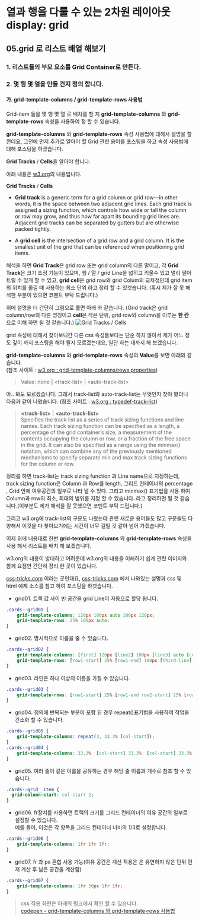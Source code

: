 # 열과 행을 다룰 수 있는 2차원 레이아웃 display: grid
## 05.grid 로 리스트 배열 해보기
### 1. 리스트들의 부모 요소를 Grid Container로 만든다.
### 2. 몇 행 몇 열을 만들 건지 정의 합니다.

#### 가. grid-template-columns / grid-template-rows 사용법

Grid-item 들을 몇 행 몇 열 로 배치를 할 지 **grid-template-columns** 와 **grid-template-rows** 속성을 사용하여 정 할 수 있습니다.

**grid-template-columns** 와 **grid-template-rows** 속성 사용법에 대해서 설명을 할껀데요, 그전에 먼저 추가로 알아야 할 Grid 관련 용어를 포스팅을 하고 속성 사용법에 대해 포스팅을 하겠습니다.  

**Grid Tracks** / **Cells**을 알아야 합니다.  

아래 내용은  [w3.org](https://www.w3.org/TR/css-grid-1/#grid-track-concept)의 내용입니다.

**Grid Tracks** / **Cells** 
* **Grid track** is a generic term for a grid column or grid row—in other words, it is the space between two adjacent grid lines. Each grid track is assigned a sizing function, which controls how wide or tall the column or row may grow, and thus how far apart its bounding grid lines are. Adjacent grid tracks can be separated by gutters but are otherwise packed tightly.  

* A **grid cell** is the intersection of a grid row and a grid column. It is the smallest unit of the grid that can be referenced when positioning grid items.

해석을 하면 **Grid Track**은 grid row 또는 grid column의 다른 말이고,  각 **Grid Track**은 크기 조정 기능이 있으며, 행 / 열 / grid Line을 넓히고 키울수 있고 멀리 떨어트릴 수 있게 할 수 있고, **grid cell**은 grid row와 grid Colum의 교차점인데 grid item의 위치를 옮길 때 사용하는 최소 단위 라고 정리 할 수 있겟습니다. (혹시 제가 잘 못 해석한 부분이 있으면 코멘트 부탁 드립니다.)  

위에 설명을 더 간단히 그림으로 풀면 아래 와 같습니다.  (Grid track은  grid column/row의 다른 명칭이고 **cell**은 작은 단위, grid row와 column을 이루는 **한 칸**으로 이해 하면 될 것 같습니다.)
![Grid Tracks / Cells](https://webkit.org/wp-content/uploads/grid-concepts.svg) 


grid 속성에 대해서 찾아보니간 다른 css 속성들보다는 단순 하지 않아서 제가 어느 정도 깊이 까지 포스팅을 해야 될지 모르겠는대요, 일단 하는 대까지 해 보겠습니다.

**grid-template-columns** 와 **grid-template-rows** 속성의 **Value**를 보면 아래와 같습니다.  
(참조 사이트 :  [w3.org : grid-template-columns/rows properties](https://www.w3.org/TR/css-grid-1/#track-sizing))  

 >Value:	none | &lt;track-list&gt; | &lt;auto-track-list&gt;  
 
아.. 봐도 모르겠습니다. 그래서 track-list와 auto-track-list는 무엇인지 찾아 봤더니 다음과 같이 나왔습니다.
(참조 사이트 :  [w3.org : typedef-track-list](https://www.w3.org/TR/css-grid-1/#typedef-track-list))

> **&lt;track-list&gt;** | **&lt;auto-track-list&gt;**  
Specifies the track list as a series of track sizing functions and line names. Each track sizing function can be specified as a length, a percentage of the grid container’s size, a measurement of the contents occupying the column or row, or a fraction of the free space in the grid. It can also be specified as a range using the minmax() notation, which can combine any of the previously mentioned mechanisms to specify separate min and max track sizing functions for the column or row.

정리를 하면 track-list는 track sizing function 과 Line name으로 지정하는데, track sizing function은 Column 과 Row를 length, 그리드 컨테이너의 percentage , Grid 안에 여유공간의 일부로 나타 낼 수 있다. 그리고 
minmax() 표기법을 사용 하여 Column과 row의 최소, 최대의 범위를 지정 할 수 있습니다. 라고 정리하면 될 것 같습니다.(이부분도 제가 해석을 잘 못했으면 코멘트 부탁 드립니다.)  


그리고 w3.org에 track-list의 구문도 나왔는데  관련 새로운 용어들도 많고 구문들도 다양해서 이것을 다 찾아보기에는 시간이 너무 걸릴 것 같아 넘어 가겠습니다.  

 이제 위에 내용대로 한번 **grid-template-columns** 와 **grid-template-rows** 속성을 사용 해서 리스트를 배치 해 보겠습니다.

w3.org의 내용이 방대하고 어려운데 w3.org의 내용을 이해하기 쉽게 관련 이미지와 함께 요점만 간단히 정리 한 곳이 있습니다.

[css-tricks.com](https://css-tricks.com/snippets/css/complete-guide-grid/#grid-table-of-contents) 이라는 곳인대요,
[css-tricks.com](https://css-tricks.com/snippets/css/complete-guide-grid/#grid-table-of-contents) 에서 나와있는 설명과 css 및 html 예제 소스를 참고 하여 포스팅을 하겟습니다.  

* grid01. 트랙 값 사이 빈 공간을 grid Line이 자동으로 할당 됩니다.  

```css
.cards--grid01 {
    grid-template-columns: 120px 100px auto 100px 120px;
    grid-template-rows: 25% 100px auto;
}
```

* grid02. 명시적으로 이름을 줄 수 있습니다.  
```css
.cards--grid02 {
    grid-template-columns: [first] 120px [line2] 100px [line3] auto [col4-start] 100px [five] 120px [end];
    grid-template-rows: [row1-start] 25% [row1-end] 100px [third-line] auto [last-line];
}
```

* grid03. 라인은 하나 이상의 이름을 가질 수 있습니다.    
```css
.cards--grid03 {
    grid-template-rows: [row1-start] 25% [row1-end row2-start] 25% [row2-end];
}
```

* grid04. 정의에 반복되는 부분이 포함 된 경우 repeat()표기법을 사용하여 작업을 간소화 할 수 있습니다.  
```css
.cards--grid05 {   
    grid-template-columns: repeat(3, 33.3% [col-start]);
}
.cards--grid04 {
    grid-template-columns: 33.3%  [col-start] 33.3%  [col-start] 33.3%  [col-start];
}
```
* grid05. 여러 줄이 같은 이름을 공유하는 경우 해당 줄 이름과 개수로 참조 할 수 있습니다. 
```css
.cards--grid__item {
  grid-column-start: col-start 2;
}
```

* grid06. fr장치를 사용하면 트랙의 크기를 그리드 컨테이너의 여유 공간의 일부로 설정할 수 있습니다. <br/>예를 들어, 이것은 각 항목을 그리드 컨테이너 너비의 1/3로 설정합니다.  
```css
.cards--grid06 {
    grid-template-columns: 1fr 1fr 1fr;
}
```

* grid07. fr 과 px 혼합 사용 가능(여유 공간은 계산 적용은 은 유연하지 않은 단위 먼저 계산 후 남은 공간을 계산함) 
```css
.cards--grid07 {
    grid-template-columns: 1fr 50px 1fr 1fr;
}
```

>css 적용 화면은 아래의 링크에서 확인 할 수 있습니다.  
[codepen - grid-template-columns 와 grid-template-rows 사용법](https://codepen.io/sanghwanAN/pen/mdVwxLK) 